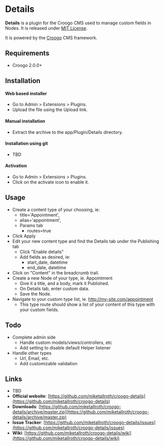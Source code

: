 # Details

**Details** is a plugin for the Croogo CMS used to manage custom fields in Nodes. It is released under [MIT License](LICENSE.txt).

It is powered by the [Croogo](http://croogo.org) CMS framework.

## Requirements
  * Croogo 2.0.0+

## Installation

#### Web based installer

  * Go to Admin > Extensions > Plugins.
  * Upload the file using the Upload link.

#### Manual installation

  * Extract the archive to the app/Plugin/Details directory.

#### Installation using git

  * TBD

#### Activation

  * Go to Admin > Extensions > Plugins.
  * Click on the activate icon to enable it.

## Usage

  * Create a content type of your choosing, ie:
    * title='Appointment',
    * alias='appointment',
    * Params tab
      * routes=true
  * Click Apply
  * Edit your new content type and find the Details tab under the Publishing tab
    * Click "Enable details"
    * Add fields as desired, ie:
      * start_date, datetime
      * end_date, datetime
  * Click on "Content" in the breadcrumb trail.
  * Create a new Node of your type, ie. Appointment
    * Give it a title, and a body, mark it Published.
    * On Details tab, enter custom data.
    * Save the Node.
  * Navigate to your custom type list, ie. http://my-site.com/appointment
    * This type route should show a list of your content of this type with your custom fields.

## Todo

  * Complete admin side
    * Handle custom models/views/controllers, etc
    * Add setting to disable default Helper listener
  * Handle other types
    * Url, Email, etc.
    * Add customizable validation

## Links

  * TBD
  * **Official website**: [https://github.com/miketallroth/croogo-details](https://github.com/miketallroth/croogo-details)
  * **Downloads**: [https://github.com/miketallroth/croogo-details/archive/master.zip](https://github.com/miketallroth/croogo-details/archive/master.zip)
  * **Issue Tracker**: [https://github.com/miketallroth/croogo-details/issues](https://github.com/miketallroth/croogo-details/issues)
  * **Wiki**: [https://github.com/miketallroth/croogo-details/wiki](https://github.com/miketallroth/croogo-details/wiki)
